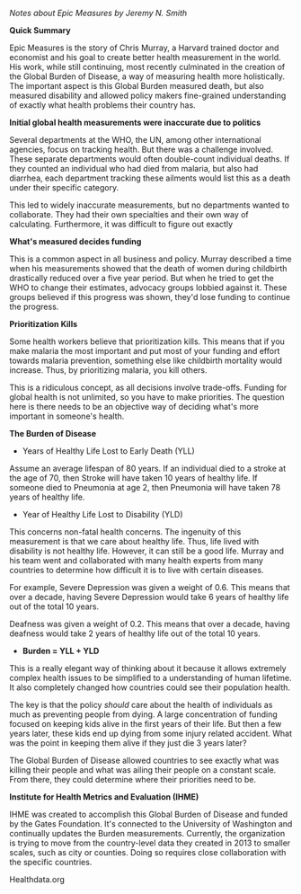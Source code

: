 *Notes about Epic Measures by Jeremy N. Smith*


**Quick Summary**

Epic Measures is the story of Chris Murray, a Harvard trained doctor and economist and his goal to create better health measurement in the world. His work, while still continuing, most recently culminated in the creation of the Global Burden of Disease, a way of measuring health more holistically. The important aspect is this Global Burden measured death, but also measured disability and allowed policy makers fine-grained understanding of exactly what health problems their country has.


**Initial global health measurements were inaccurate due to politics**

Several departments at the WHO, the UN, among other international agencies, focus on tracking health. But there was a challenge involved. These separate departments would often double-count individual deaths. If they counted an individual who had died from malaria, but also had diarrhea, each department tracking these ailments would list this as a death under their specific category.   

This led to widely inaccurate measurements, but no departments wanted to collaborate. They had their own specialties and their own way of calculating. Furthermore, it was difficult to figure out exactly


**What's measured decides funding**

This is a common aspect in all business and policy. Murray described a time when his measurements showed that the death of women during childbirth drastically reduced over a five year period. But when he tried to get the WHO to change their estimates, advocacy groups lobbied against it. These groups believed if this progress was shown, they'd lose funding to continue the progress.


**Prioritization Kills**

Some health workers believe that prioritization kills. This means that if you make malaria the most important and put most of your funding and effort towards malaria prevention, something else like childbirth mortality would increase. Thus, by prioritizing malaria, you kill others.  

This is a ridiculous concept, as all decisions involve trade-offs. Funding for global health is not unlimited, so you have to make priorities. The question here is there needs to be an objective way of deciding what's more important in someone's health.


**The Burden of Disease**

- Years of Healthy Life Lost to Early Death (YLL)

Assume an average lifespan of 80 years. If an individual died to a stroke at the age of 70, then Stroke will have taken 10 years of healthy life. If someone died to Pneumonia at age 2, then Pneumonia will have taken 78 years of healthy life.

- Year of Healthy Life Lost to Disability (YLD)

This concerns non-fatal health concerns. The ingenuity of this measurement is that we care about healthy life. Thus, life lived with disability is not healthy life. However, it can still be a good life. Murray and his team went and collaborated with many health experts from many countries to determine how difficult it is to live with certain diseases.

For example, Severe Depression was given a weight of 0.6. This means that over a decade, having Severe Depression would take 6 years of healthy life out of the total 10 years. 

Deafness was given a weight of 0.2. This means that over a decade, having deafness would take 2 years of healthy life out of the total 10 years.

- **Burden = YLL + YLD**

This is a really elegant way of thinking about it because it allows extremely complex health issues to be simplified to a understanding of human lifetime. It also completely changed how countries could see their population health. 

The key is that the policy *should* care about the health of individuals as much as preventing people from dying. A large concentration of funding focused on keeping kids alive in the first years of their life. But then a few years later, these kids end up dying from some injury related accident. What was the point in keeping them alive if they just die 3 years later? 

The Global Burden of Disease allowed countries to see exactly what was killing their people and what was ailing their people on a constant scale. From there, they could determine where their priorities need to be. 


**Institute for Health Metrics and Evaluation (IHME)**

IHME was created to accomplish this Global Burden of Disease and funded by the Gates Foundation. It's connected to the University of Washington and continually updates the Burden measurements. Currently, the organization is trying to move from the country-level data they created in 2013 to smaller scales, such as city or counties. Doing so requires close collaboration with the specific countries.

Healthdata.org
